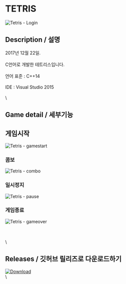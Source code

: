 # TETRIS

![Tetris - Login](https://user-images.githubusercontent.com/31683152/144607995-5121558d-b6d8-44a7-a9df-79b0bedb3c2a.gif)

## Description / 설명

2017년 12월 22일.\
\
C언어로 개발한 테트리스입니다.\
\
언어 표준 : C++14\
\
IDE : Visual Studio 2015\
\
\


## Game detail / 세부기능

## 게임시작

![Tetris - gamestart](https://user-images.githubusercontent.com/31683152/144607936-600bd819-e1d1-483a-ae84-da05e5722e27.gif)

### 콤보

![Tetris - combo](https://user-images.githubusercontent.com/31683152/144607950-1429ea4c-1a4c-4e54-9d6e-c0c8622f5320.gif)

### 일시정지

![Tetris - pause](https://user-images.githubusercontent.com/31683152/144607963-12c61264-4656-468d-8ac1-bdfb7bedb1d1.gif)

### 게임종료

![Tetris - gameover](https://user-images.githubusercontent.com/31683152/144607971-40966439-4660-4f61-bf5c-8af6662659fb.gif)

\
\
\


## Releases / 깃허브 릴리즈로 다운로드하기

[![Download](https://img.shields.io/github/v/release/DiligentP/Tetris?color=ffd700\&include\_prereleases\&label=DOWNLOAD%20RELEASE\&logo=github\&logoColor=green\&style=for-the-badge)](https://github.com/DiligentP/Tetris/releases)\
\
